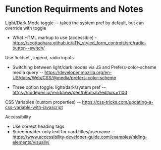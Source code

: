 # Function Requirments and Notes

Light/Dark Mode toggle -- takes the system pref by default, but can override with toggle

- What HTML markup to use (accessible) - https://scottaohara.github.io/a11y_styled_form_controls/src/radio-button--switch/

Use fieldset , legend, radio inputs

- Switching between light/dark modes via JS and 
Prefers-color-scheme media query -- https://developer.mozilla.org/en-US/docs/Web/CSS/@media/prefers-color-scheme

- Three option toggle: light/dark/system pref -- https://codepen.io/renddrew/pen/bRomab?editors=1100

 CSS Variables (custom properties) -- https://css-tricks.com/updating-a-css-variable-with-javascript 
 
 Accessibility 

 - Use correct heading tags 
 - Screenreader-only text for card titles/username -- https://www.accessibility-developer-guide.com/examples/hiding-elements/visually/ 